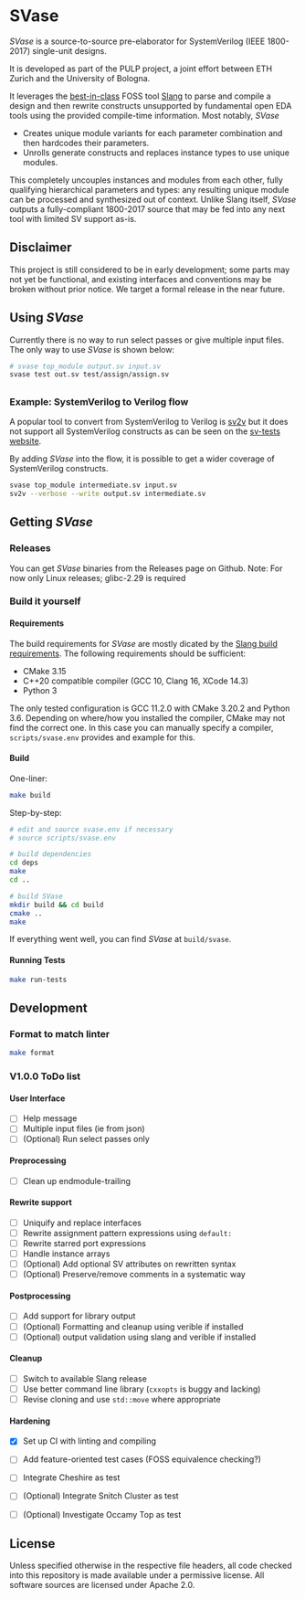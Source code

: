 # SVase

_SVase_ is a source-to-source pre-elaborator for SystemVerilog (IEEE 1800-2017) single-unit designs.

It is developed as part of the PULP project, a joint effort between ETH Zurich and the University of Bologna.

It leverages the [best-in-class](https://chipsalliance.github.io/sv-tests-results/history) FOSS tool [Slang](https://github.com/MikePopoloski/slang) to parse and compile a design and then rewrite constructs unsupported by fundamental open EDA tools using the provided compile-time information. Most notably, _SVase_

* Creates unique module variants for each parameter combination and then hardcodes their parameters.
* Unrolls generate constructs and replaces instance types to use unique modules.

This completely uncouples instances and modules from each other, fully qualifying hierarchical parameters and types: any resulting unique module can be processed and synthesized out of context. Unlike Slang itself, _SVase_ outputs a fully-compliant 1800-2017 source that may be fed into any next tool with limited SV support as-is.

## Disclaimer
This project is still considered to be in early development; some parts may not yet be functional, and existing interfaces and conventions may be broken without prior notice. We target a formal release in the near future.



## Using _SVase_

Currently there is no way to run select passes or give multiple input files.
The only way to use _SVase_ is shown below:

```bash
# svase top_module output.sv input.sv
svase test out.sv test/assign/assign.sv
```

## 

### Example: SystemVerilog to Verilog flow


A popular tool to convert from SystemVerilog to Verilog is [sv2v](https://github.com/zachjs/sv2v) but it does not support all SystemVerilog constructs as can be seen on the [sv-tests website](https://chipsalliance.github.io/sv-tests-results/).

By adding _SVase_ into the flow, it is possible to get a wider coverage of SystemVerilog constructs.

```sh
svase top_module intermediate.sv input.sv
sv2v --verbose --write output.sv intermediate.sv
```



## Getting _SVase_

### Releases

You can get _SVase_ binaries from the Releases page on Github.
Note: For now only Linux releases; glibc-2.29 is required

### Build it yourself

#### Requirements

The build requirements for _SVase_ are mostly dicated by the [Slang build requirements](https://sv-lang.com/building.html#build-requirements).
The following requirements should be sufficient:

- CMake 3.15
- C++20 compatible compiler (GCC 10, Clang 16, XCode 14.3)
- Python 3

The only tested configuration is GCC 11.2.0 with CMake 3.20.2 and Python 3.6.
Depending on where/how you installed the compiler, CMake may not find the correct one. In this case you can manually specify a compiler, `scripts/svase.env` provides and example for this.

#### Build

One-liner:

```bash
make build
```

Step-by-step:
```bash
# edit and source svase.env if necessary
# source scripts/svase.env

# build dependencies
cd deps
make
cd ..

# build SVase
mkdir build && cd build
cmake ..
make
```

If everything went well, you can find _SVase_ at `build/svase`.

#### Running Tests

```bash
make run-tests
```

## 

## Development

### Format to match linter

```bash
make format
```



### V1.0.0 ToDo list

#### User Interface

* [ ] Help message
* [ ] Multiple input files (ie from json)
* [ ] (Optional) Run select passes only

#### Preprocessing

* [ ] Clean up endmodule-trailing

#### Rewrite support

* [ ] Uniquify and replace interfaces
* [ ] Rewrite assignment pattern expressions using `default:`
* [ ] Rewrite starred port expressions
* [ ] Handle instance arrays
* [ ] (Optional) Add optional SV attributes on rewritten syntax
* [ ] (Optional) Preserve/remove comments in a systematic way

#### Postprocessing

* [ ] Add support for library output
* [ ] (Optional) Formatting and cleanup using verible if installed
* [ ] (Optional) output validation using slang and verible if installed

#### Cleanup

* [ ] Switch to available Slang release
* [ ] Use better command line library (`cxxopts` is buggy and lacking)
* [ ] Revise cloning and use `std::move` where appropriate

#### Hardening

* [x] Set up CI with linting and compiling
* [ ] Add feature-oriented test cases (FOSS equivalence checking?)
* [ ] Integrate Cheshire as test
* [ ] (Optional) Integrate Snitch Cluster as test
* [ ] (Optional) Investigate Occamy Top as test



## License

Unless specified otherwise in the respective file headers, all code checked into this repository is made available under a permissive license. All software sources are licensed under Apache 2.0.
